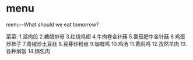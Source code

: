 # menu
menu--What should we eat tomorrow?

菜菜:
1.溜肉段
2.糖醋排骨
3.红烧鸡翅
4.牛肉卷金针菇
5.番茄肥牛金针菇
6.鸡蛋炒柿子
7.青椒炒土豆丝
8.豆芽炒粉丝
9.咖喱鸡
10.鸡汤
11.黄焖鸡
12.孜然羊肉
13.各种焖饭
14.锅包肉

